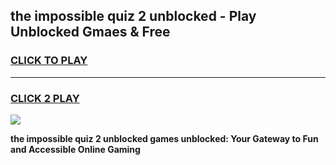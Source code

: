 
## the impossible quiz 2 unblocked - Play Unblocked Gmaes & Free
<h3>
<a href="https://news.freeplayer.one?title=the_impossible_quiz_2_unblocked&ref=16F">CLICK TO PLAY</a></h3>
<hr>

<h3>
<a href="https://news.freeplayer.one?title=the_impossible_quiz_2_unblocked&ref=16F">CLICK 2 PLAY</a>
  
</h3>

<a href="https://news.freeplayer.one?title=the_impossible_quiz_2_unblocked&ref=16F/"><img src="https://clearcache.store/games.png"></a>


**the impossible quiz 2 unblocked games unblocked: Your Gateway to Fun and Accessible Online Gaming**

